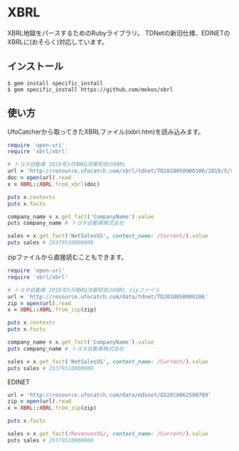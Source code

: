 # XBRL

XBRL地獄をパースするためのRubyライブラリ。
TDNetの新旧仕様、EDINETのXBRLに(おそらく)対応しています。

## インストール
    $ gem install specific_install
    $ gem specific_install https://github.com/mokos/xbrl

## 使い方

UfoCatcherから取ってきたXBRLファイル(ixbrl.htm)を読み込みます。


```ruby
require 'open-uri'
require 'xbrl/xbrl'

# トヨタ自動車 2018年3月期4Q決算短信のXBRL
url = 'http://resource.ufocatch.com/xbrl/tdnet/TD2018050900106/2018/5/9/081220180312488206/XBRLData/Summary/tse-acedussm-72030-20180312488206-ixbrl.htm'
doc = open(url).read
x = XBRL::XBRL.from_xbrl(doc)

puts x.contexts
puts x.facts

company_name = x.get_fact('CompanyName').value
puts company_name # トヨタ自動車株式会社

sales = x.get_fact('NetSalesUS', context_name: /Current/).value
puts sales # 29379510000000
```

zipファイルから直接読むこともできます。
```ruby
require 'open-uri'
require 'xbrl/xbrl'

# トヨタ自動車 2018年3月期4Q決算短信のXBRL zipファイル
url = 'http://resource.ufocatch.com/data/tdnet/TD2018050900106'
zip = open(url).read
x = XBRL::XBRL.from_zip(zip)

puts x.contexts
puts x.facts

company_name = x.get_fact('CompanyName').value
puts company_name # トヨタ自動車株式会社

sales = x.get_fact('NetSalesUS', context_name: /Current/).value
puts sales # 29379510000000
```

EDINET
```ruby
url = 'http://resource.ufocatch.com/data/edinet/ED2018062500789'
zip = open(url).read
x = XBRL::XBRL.from_zip(zip)

puts x.facts

sales = x.get_fact(/RevenuesUS/, context_name: /Current/).value
puts sales # 29379510000000
```
